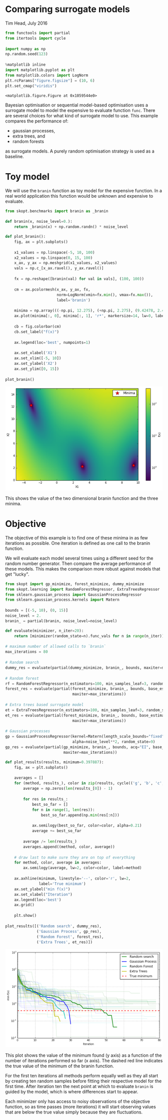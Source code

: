 
# Comparing surrogate models

Tim Head, July 2016


```python
from functools import partial
from itertools import cycle

import numpy as np
np.random.seed(123)

%matplotlib inline
import matplotlib.pyplot as plt
from matplotlib.colors import LogNorm
plt.rcParams["figure.figsize"] = (10, 6)
plt.set_cmap("viridis")
```


    <matplotlib.figure.Figure at 0x1059544e0>


Bayesian optimisation or sequential model-based optimisation uses a surrogate model
to model the expensive to evaluate function `func`. There are several choices
for what kind of surrogate model to use. This example compares the performance of:

* gaussian processes,
* extra trees, and
* random forests 

as surrogate models. A purely random optimisation strategy is used as a baseline.


# Toy model

We will use the `branin` function as toy model for the expensive function. In
a real world application this function would be unknown and expensive to evaluate.


```python
from skopt.benchmarks import branin as _branin

def branin(x, noise_level=0.):
    return _branin(x) + np.random.randn() * noise_level
```


```python
def plot_branin():
    fig, ax = plt.subplots()

    x1_values = np.linspace(-5, 10, 100)
    x2_values = np.linspace(0, 15, 100)
    x_ax, y_ax = np.meshgrid(x1_values, x2_values)
    vals = np.c_[x_ax.ravel(), y_ax.ravel()]
    
    fx = np.reshape([branin(val) for val in vals], (100, 100))
    
    cm = ax.pcolormesh(x_ax, y_ax, fx,
                       norm=LogNorm(vmin=fx.min(), vmax=fx.max()),
                       label='branin')

    minima = np.array(((-np.pi, 12.275), (+np.pi, 2.275), (9.42478, 2.475)))
    ax.plot(minima[:, 0], minima[:, 1], 'r*', markersize=14, lw=0, label='Minima')
    
    cb = fig.colorbar(cm)
    cb.set_label("f(x)")
    
    ax.legend(loc='best', numpoints=1)
    
    ax.set_xlabel('X1')
    ax.set_xlim([-5, 10])
    ax.set_ylabel('X2')
    ax.set_ylim([0, 15])
    
plot_branin()
```


![png](strategy-comparison_files/strategy-comparison_4_0.png)


This shows the value of the two dimensional branin function and the three minima.


# Objective

The objective of this example is to find one of these minima in as few iterations
as possible. One iteration is defined as one call to the branin function.

We will evaluate each model several times using a different seed for the
random number generator. Then compare the average performance of these
models. This makes the comparison more robust against models that get
"lucky".


```python
from skopt import gp_minimize, forest_minimize, dummy_minimize
from skopt.learning import RandomForestRegressor, ExtraTreesRegressor
from sklearn.gaussian_process import GaussianProcessRegressor
from sklearn.gaussian_process.kernels import Matern

bounds = [(-5, 10), (0, 15)]
noise_level = 2.
branin_ = partial(branin, noise_level=noise_level)
```


```python
def evaluate(minimizer, n_iter=20):
    return [minimizer(random_state=n).func_vals for n in range(n_iter)]

# maximum number of allowed calls to `branin`
max_iterations = 80

# Random search
dummy_res = evaluate(partial(dummy_minimize, branin_, bounds, maxiter=max_iterations))

# Random forest
rf = RandomForestRegressor(n_estimators=100, min_samples_leaf=3, random_state=9)
forest_res = evaluate(partial(forest_minimize, branin_, bounds, base_estimator=rf,
                              maxiter=max_iterations))

# Extra trees based surrogate model
et = ExtraTreesRegressor(n_estimators=100, min_samples_leaf=3, random_state=9)
et_res = evaluate(partial(forest_minimize, branin_, bounds, base_estimator=et,
                              maxiter=max_iterations))

# Gaussian processes
gp = GaussianProcessRegressor(kernel=Matern(length_scale_bounds="fixed"), 
                              alpha=noise_level**2, random_state=9)
gp_res = evaluate(partial(gp_minimize, branin_, bounds, acq="EI", base_estimator=gp,
                          maxiter=max_iterations))
```


```python
def plot_results(results, minimum=0.397887):
    fig, ax = plt.subplots()
    
    averages = []
    for (method, results_), color in zip(results, cycle(('g', 'b', 'c', 'y'))):
        average = np.zeros(len(results_[0]) - 1)

        for res in results_:
            best_so_far = []
            for n in range(1, len(res)):
                best_so_far.append(np.min(res[:n]))

            ax.semilogy(best_so_far, color=color, alpha=0.21)
            average += best_so_far
            
        average /= len(results_)
        averages.append((method, color, average))
        
    # draw last to make sure they are on top of everything
    for method, color, average in averages:
        ax.semilogy(average, lw=2, color=color, label=method)
    
    ax.axhline(minimum, linestyle='--', color='r', lw=2,
               label='True minimum')
    ax.set_ylabel("min f(x)")
    ax.set_xlabel("Iteration")
    ax.legend(loc='best')
    ax.grid()
    
    plt.show()
    
plot_results([('Random search', dummy_res),
              ('Gaussian Process', gp_res),
              ('Random Forest', forest_res),
              ('Extra Trees', et_res)])
```


![png](strategy-comparison_files/strategy-comparison_8_0.png)


This plot shows the value of the minimum found (y axis) as a function of the number
of iterations performed so far (x axis). The dashed red line indicates the
true value of the minimum of the branin function.

For the first ten iterations all methods perform equally well as they all start
by creating ten random samples before fitting their respective model for the
first time. After iteration ten the next point at which to evaluate `branin` is
guided by the model, which is where differences start to appear.

Each minimizer only has access to noisy observations of the objective
function, so as time passes (more iterations) it will start observing values that
are below the true value simply because they are fluctuations.
